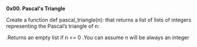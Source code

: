 **0x00. Pascal's Triangle**

Create a function def pascal_triangle(n): that returns a list of lists of integers representing the Pascal’s triangle of n:

.Returns an empty list if n <= 0
.You can assume n will be always an integer